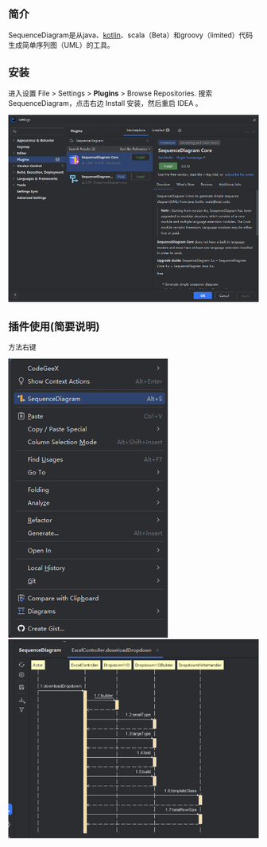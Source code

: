 ## 简介

SequenceDiagram是从java、[kotlin](https://so.csdn.net/so/search?q=kotlin&spm=1001.2101.3001.7020)、scala（Beta）和groovy（limited）代码生成简单序列图（UML）的工具。

## 安装

进入设置 File > Settings > **Plugins** > Browse Repositories. 搜索 SequenceDiagram，点击右边 Install 安装，然后重启 IDEA 。

![1726743388580](image/SequenceDiagram/1726743388580.png)

## 插件使用(简要说明)

方法右键

![1726744097132](image/5.SequenceDiagram/1726744097132.png)![1726744125977](image/5.SequenceDiagram/1726744125977.png)
